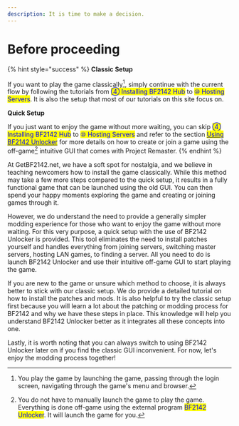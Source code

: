 ```yaml
---
description: It is time to make a decision.
---
```


# Before proceeding

{% hint style="success" %}
**Classic Setup**

If you want to play the game classically[^1], simply continue with the current flow by following the tutorials from <mark style="color:blue;">④ Installing BF2142 Hub</mark> to <mark style="color:blue;">⑩ Hosting Servers</mark>. It is also the setup that most of our tutorials on this site focus on.



**Quick Setup**

If you just want to enjoy the game without more waiting, you can skip <mark style="color:blue;">④ Installing BF2142 Hub</mark> to <mark style="color:blue;">⑩ Hosting Servers</mark> and refer to the section [<mark style="color:blue;">Using BF2142 Unlocker</mark>](../bf2142-unlocker/using-bf2142-unlocker.md) for more details on how to create or join a game using the off-game[^2] intuitive GUI that comes with Project Remaster.
{% endhint %}

At GetBF2142.net, we have a soft spot for nostalgia, and we believe in teaching newcomers how to install the game classically. While this method may take a few more steps compared to the quick setup, it results in a fully functional game that can be launched using the old GUI. You can then spend your happy moments exploring the game and creating or joining games through it.

However, we do understand the need to provide a generally simpler modding experience for those who want to enjoy the game without more waiting. For this very purpose, a quick setup with the use of BF2142 Unlocker is provided. This tool eliminates the need to install patches yourself and handles everything from joining servers, switching master servers, hosting LAN games, to finding a server. All you need to do is launch BF2142 Unlocker and use their intuitive off-game GUI to start playing the game.

If you are new to the game or unsure which method to choose, it is always better to stick with our classic setup. We do provide a detailed tutorial on how to install the patches and mods. It is also helpful to try the classic setup first because you will learn a lot about the patching or modding process for BF2142 and why we have these steps in place. This knowledge will help you understand BF2142 Unlocker better as it integrates all these concepts into one.

Lastly, it is worth noting that you can always switch to using BF2142 Unlocker later on if you find the classic GUI inconvenient. For now, let's enjoy the modding process together!

[^1]: You play the game by launching the game, passing through the login screen, navigating through the game's menu and browser.

[^2]: You do not have to manually launch the game to play the game. Everything is done off-game using the external program <mark style="color:blue;">BF2142 Unlocker</mark>. It will launch the game for you.
